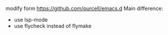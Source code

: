 modify form https://github.com/purcell/emacs.d
Main difference:
* use lsp-mode
* use flycheck instead of flymake
